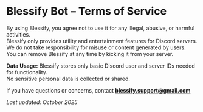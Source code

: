 # Blessify Bot – Terms of Service

By using Blessify, you agree not to use it for any illegal, abusive, or harmful activities.  
Blessify only provides utility and entertainment features for Discord servers.  
We do not take responsibility for misuse or content generated by users.  
You can remove Blessify at any time by kicking it from your server.

**Data Usage:** Blessify stores only basic Discord user and server IDs needed for functionality.  
No sensitive personal data is collected or shared.

If you have questions or concerns, contact **blessify.support@gmail.com**

_Last updated: October 2025_

